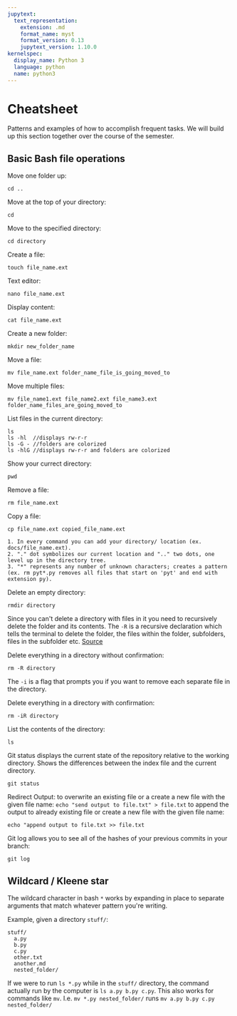 ```yaml
---
jupytext:
  text_representation:
    extension: .md
    format_name: myst
    format_version: 0.13
    jupytext_version: 1.10.0
kernelspec:
  display_name: Python 3
  language: python
  name: python3
---
```



# Cheatsheet

Patterns and examples of how to accomplish frequent tasks. We will build up
this section together over the course of the semester. 


## Basic Bash file operations

Move one folder up:  
```
cd ..
```  
Move at the top of your directory:  
```
cd 
```   
Move to the specified directory:
```
cd directory
```
Create a file:
```
touch file_name.ext
```
Text editor:
```
nano file_name.ext
```
Display content:
```
cat file_name.ext
```
Create a new folder:
```
mkdir new_folder_name
```
Move a file:
```
mv file_name.ext folder_name_file_is_going_moved_to
```
Move multiple files:
```
mv file_name1.ext file_name2.ext file_name3.ext folder_name_files_are_going_moved_to
```
List files in the current directory:
```
ls
ls -hl  //displays rw-r-r 
ls -G - //folders are colorized
ls -hlG //displays rw-r-r and folders are colorized
```
Show your currect directory:
```
pwd
```
Remove a file:
```
rm file_name.ext
```
Copy a file:
```
cp file_name.ext copied_file_name.ext
```

``` {note} 
1. In every command you can add your directory/ location (ex. docs/file_name.ext).
2. "." dot symbolizes our current location and ".." two dots, one level up in the directory tree.
3. "*" represents any number of unknown characters; creates a pattern (ex. rm pyt*.py removes all files that start on 'pyt' and end with extension py).
```

Delete an empty directory:
```
rmdir directory
```

Since you can't delete a directory with files in it you need to recursively delete the folder and its contents. The ```-R``` is a recursive declaration which tells the terminal to delete the folder, the files within the folder, subfolders, files in the subfolder etc. [Source](https://www.macworld.com/article/222596/command-line-deleting-files-folders-mac-terminal.html)

Delete everything in a directory without confirmation:
```
rm -R directory
```
The ```-i``` is a flag that prompts you if you want to remove each separate file in the directory.

Delete everything in a directory with confirmation:
```
rm -iR directory
```

List the contents of the directory:
```
ls
```


 Git status displays the current state of the repository relative to the working directory. Shows the differences between the index file and the current directory.
```
git status
```

Redirect Output:
  to overwrite an existing file or a create a new file with the given file name:
``
echo "send output to file.txt" > file.txt
``
  to append the output to already existing file or create a new file with the given file name:
  ```
  echo "append output to file.txt >> file.txt
  ```

Git log allows you to see all of the hashes of your previous commits in your branch:
```
git log
  ```


## Wildcard / Kleene star

The wildcard character in bash `*` works by expanding in place to separate arguments that match whatever pattern you're writing. 

Example, given a directory `stuff/`:
```
stuff/
  a.py
  b.py
  c.py
  other.txt
  another.md
  nested_folder/
```
If we were to run `ls *.py` while in the `stuff/` directory, the command actually run by the computer is `ls a.py b.py c.py`. This also works for commands like `mv`. I.e. `mv *.py nested_folder/` runs `mv a.py b.py c.py nested_folder/`


